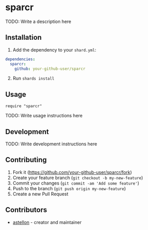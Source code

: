 # sparcr

TODO: Write a description here

## Installation

1. Add the dependency to your `shard.yml`:
```yaml
dependencies:
  sparcr:
    github: your-github-user/sparcr
```
2. Run `shards install`

## Usage

```crystal
require "sparcr"
```

TODO: Write usage instructions here

## Development

TODO: Write development instructions here

## Contributing

1. Fork it (<https://github.com/your-github-user/sparcr/fork>)
2. Create your feature branch (`git checkout -b my-new-feature`)
3. Commit your changes (`git commit -am 'Add some feature'`)
4. Push to the branch (`git push origin my-new-feature`)
5. Create a new Pull Request

## Contributors

- [astellon](https://github.com/your-github-user) - creator and maintainer
